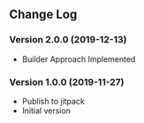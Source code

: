 ## Change Log

### Version 2.0.0 (2019-12-13)
- Builder Approach Implemented

### Version 1.0.0 (2019-11-27)
- Publish to jitpack
- Initial version
